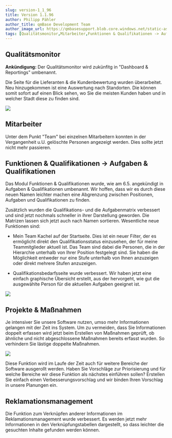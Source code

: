 ```yaml
---
slug: version-1_1_96
title: Version 1.1.96
author: Philipp Pähler
author_title: qmBase Development Team
author_image_url: https://qmbasesupport.blob.core.windows.net/static-assets/img/persons/paehler_round.png
tags: [Qualitätsmonitor,Mitarbeiter,Funktionen & Qualifikationen -> Aufgaben & Qualifikationen,Projekte & Maßnahmen,Reklamationsmanagement,Changelog]
---
```

## Qualitätsmonitor

**Ankündigung:** Der Qualitätsmonitor wird zukünfitg in "Dashboard & Reportings" umbenannt.

Die Seite für die Lieferanten & die Kundenbewertung wurden überarbeitet. Neu hinzugekommen ist eine Auswertung nach Standorten. Die können somit sofort auf einen Blick sehen, wo Sie die meisten Kunden haben und in welcher Stadt diese zu finden sind.

![](https://caqadmin.blob.core.windows.net/releasenotes/81-images/mceclip2.png)

## Mitarbeiter

Unter dem Punkt "Team" bei einzelnen Mitarbeitern konnten in der Vergangenheit u.U. gelöschte Personen angezeigt werden. Dies sollte jetzt nicht mehr passieren.

## Funktionen & Qualifikationen -> Aufgaben & Qualifikationen

Das Modul Funktionen & Qualifikationen wurde, wie am 6.5. angekündigt in Aufgaben & Qualifikationen umbenannt. Wir hoffen, dass wir es durch diese neuen Namen leichter machen eine Abgrenzung zwischen Positionen, Aufgaben und Qualifikationen zu finden.

Zusätzlich wurden die Qualifikations- und die Aufgabenmatrix verbessert und sind jetzt nochmals schneller in ihrer Darstellung geworden. Die Matrizen lassen sich jetzt auch nach Namen sortieren. Wesentliche neue Funktionen sind:

*   Mein Team Kachel auf der Startseite. Dies ist ein neuer Filter, der es ermöglicht direkt den Qualifikationsstatus einzusehen, der für meine Teammitglieder aktuell ist. Das Team sind dabei die Personen, die in der Hierarchie unterhalb von Ihrer Position festgelegt sind. Sie haben die Möglichkeit entweder nur eine Stufe unterhalb von Ihnen anzuzeigen oder direkt mehrere Stufen anzuzeigen.

*   Qualifikationsbedarfsseite wurde verbessert. Wir haben jetzt eine einfach graphische Übersicht erstellt, aus der hervorgeht, wie gut die ausgewählte Person für die aktuellen Aufgaben geeignet ist.

![](https://caqadmin.blob.core.windows.net/releasenotes/81-images/mceclip1.png)

## Projekte & Maßnahmen

Je intensiver Sie unsere Software nutzen, umso mehr Informationen gelangen mit der Zeit ins System. Um zu vermeiden, dass Sie Informationen doppelt erfassen wird jetzt beim Erstellen von Maßnahmen geprüft, ob ähnliche und nicht abgeschlossene Maßnahmen bereits erfasst wurden. So verhindern Sie lästige doppelte Maßnahmen.

![](https://caqadmin.blob.core.windows.net/releasenotes/81-images/mceclip0.gif)

Diese Funktion wird im Laufe der Zeit auch für weitere Bereiche der Software ausgerollt werden. Haben Sie Vorschläge zur Priorisierung und für welche Bereiche wir diese Funktion als nächstes einführen sollen? Erstellen Sie einfach einen Verbesserungsvorschlag und wir binden Ihren Vorschlag in unsere Planungen ein.

## Reklamationsmanagement

Die Funktion zum Verknüpfen anderer Informationen im Reklamationsmanagement wurde verbessert. Es werden jetzt mehr Informationen in den Verknüpfungstabellen dargestellt, so dass leichter die gesuchten Inhalte gefunden werden können.